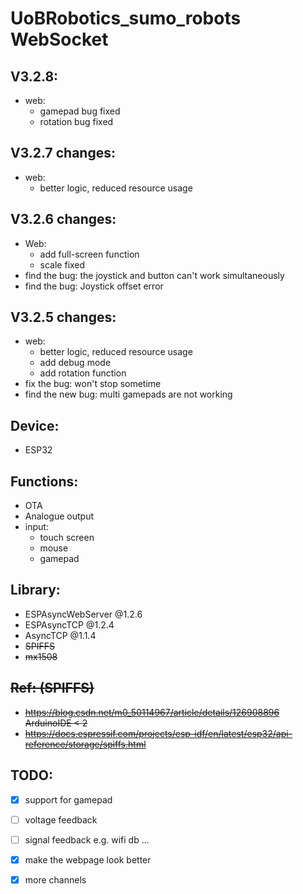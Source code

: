 # UoBRobotics_sumo_robots WebSocket

## V3.2.8:
- web:
  - gamepad bug fixed
  - rotation bug fixed

## V3.2.7 changes:
- web:
  - better logic, reduced resource usage 

## V3.2.6 changes:
- Web:
  - add full-screen function
  - scale fixed
- find the bug: the joystick and button can't work simultaneously
- find the bug: Joystick offset error

## V3.2.5 changes:
- web:
  - better logic, reduced resource usage 
  - add debug mode
  - add rotation function
- fix the bug: won't stop sometime
- find the new bug: multi gamepads are not working

## Device:
* ESP32

## Functions:
* OTA
* Analogue output
* input:
  * touch screen
  * mouse
  * gamepad

## Library:
* ESPAsyncWebServer @1.2.6
* ESPAsyncTCP @1.2.4
* AsyncTCP @1.1.4
* <del>SPIFFS
* <del>mx1508

## <del>Ref: (SPIFFS)
* <del>https://blog.csdn.net/m0_50114967/article/details/126908896 ArduinoIDE < 2
* <del>https://docs.espressif.com/projects/esp-idf/en/latest/esp32/api-reference/storage/spiffs.html

## TODO:
- [x] support for gamepad
- [ ] voltage feedback
- [ ] signal feedback e.g. wifi db ...
- [x] make the webpage look better
- [x] more channels


